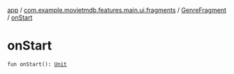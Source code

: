 [app](../../index.md) / [com.example.movietmdb.features.main.ui.fragments](../index.md) / [GenreFragment](index.md) / [onStart](./on-start.md)

# onStart

`fun onStart(): `[`Unit`](https://kotlinlang.org/api/latest/jvm/stdlib/kotlin/-unit/index.html)